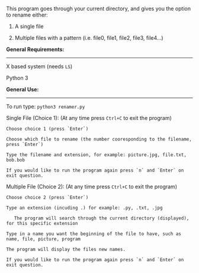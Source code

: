This program goes through your current directory, and gives you the option to rename either:

1) A single file

2) Multiple files with a pattern (i.e. file0, file1, file2, file3, file4...)

**General Requirements:**
___

X based system (needs `LS`)

Python 3






**General Use:**
___

To run type: `python3 renamer.py`

  Single File (Choice 1):
    (At any time press `Ctrl+C` to exit the program)
    
    Choose choice 1 (press `Enter`)
    
    Choose which file to rename (the number cooresponding to the filename, press `Enter`)
    
    Type the filename and extension, for example: picture.jpg, file.txt, bob.bob
    
    If you would like to run the program again press `n` and `Enter` on exit question.
  
  Multiple File (Choice 2):
    (At any time press `Ctrl+C` to exit the program)
    
    Choose choice 2 (press `Enter`)
    
    Type an extension (incuding .) for example: .py, .txt, .jpg
    
       The program will search through the current directory (displayed), for this specific extension
    
    Type in a name you want the beginning of the file to have, such as name, file, picture, program
    
    The program will display the files new names.
    
    If you would like to run the program again press `n` and `Enter` on exit question.
    

    
  
